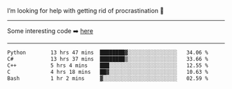I’m looking for help with getting rid of procrastination 🤔

-----

Some interesting code :arrow_right: [here](https://github.com/zhen8838/playground)

-----

<!--START_SECTION:waka-->

```txt
Python        13 hrs 47 mins  ████████▓░░░░░░░░░░░░░░░░   34.06 %
C#            13 hrs 37 mins  ████████▒░░░░░░░░░░░░░░░░   33.66 %
C++           5 hrs 4 mins    ███░░░░░░░░░░░░░░░░░░░░░░   12.55 %
C             4 hrs 18 mins   ██▓░░░░░░░░░░░░░░░░░░░░░░   10.63 %
Bash          1 hr 2 mins     ▓░░░░░░░░░░░░░░░░░░░░░░░░   02.59 %
```

<!--END_SECTION:waka-->

<!--
**zhen8838/zhen8838** is a ✨ _special_ ✨ repository because its `README.md` (this file) appears on your GitHub profile.

Here are some ideas to get you started:

- 🔭 I’m currently working on ...
- 🌱 I’m currently learning ...
- 👯 I’m looking to collaborate on ...
 ...
- 💬 Ask me about ...
- 📫 How to reach me: ...
- 😄 Pronouns: ...
- ⚡ Fun fact: ...
-->
